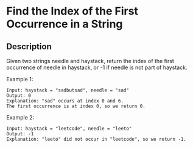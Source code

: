 # Find the Index of the First Occurrence in a String
## Description

Given two strings needle and haystack, return the index of the first occurrence of needle in haystack, or -1 if needle is not part of haystack.

 

Example 1:
```
Input: haystack = "sadbutsad", needle = "sad"
Output: 0
Explanation: "sad" occurs at index 0 and 6.
The first occurrence is at index 0, so we return 0.
```
Example 2:
```
Input: haystack = "leetcode", needle = "leeto"
Output: -1
Explanation: "leeto" did not occur in "leetcode", so we return -1.
```
